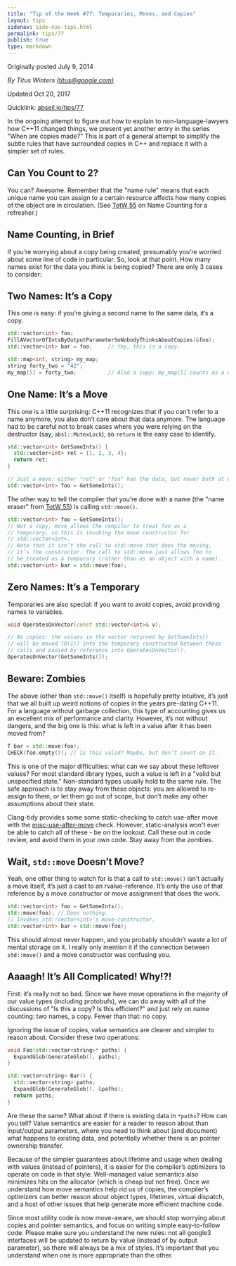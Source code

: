 ```yaml
---
title: "Tip of the Week #77: Temporaries, Moves, and Copies"
layout: tips
sidenav: side-nav-tips.html
permalink: tips/77
publish: true
type: markdown
---
```


Originally posted July 9, 2014

*By Titus Winters [(titus@google.com)](mailto:titus@google.com)*

Updated Oct 20, 2017

Quicklink: [abseil.io/tips/77](https://abseil.io/tips/77)

In the ongoing attempt to figure out how to explain to non-language-lawyers how
C++11 changed things, we present yet another entry in the series "When are
copies made?" This is part of a general attempt to simplify the subtle rules
that have surrounded copies in C++ and replace it with a simpler set of rules.

## Can You Count to 2?

You can? Awesome. Remember that the "name rule" means that each unique name you
can assign to a certain resource affects how many copies of the object are in
circulation. (See [TotW 55](/tips/55) on Name Counting for a refresher.)

## Name Counting, in Brief

If you’re worrying about a copy being created, presumably you’re worried about
some line of code in particular. So, look at that point. How many names exist
for the data you think is being copied? There are only 3 cases to consider:

## Two Names: It’s a Copy

This one is easy: if you’re giving a second name to the same data, it’s a copy.

```c++
std::vector<int> foo;
FillAVectorOfIntsByOutputParameterSoNobodyThinksAboutCopies(&foo);
std::vector<int> bar = foo;     // Yep, this is a copy.

std::map<int, string> my_map;
string forty_two = "42";
my_map[5] = forty_two;          // Also a copy: my_map[5] counts as a name.
```

## One Name: It’s a Move

This one is a little surprising: C++11 recognizes that if you can’t refer to a
name anymore, you also don’t care about that data anymore. The language had to
be careful not to break cases where you were relying on the destructor (say,
`absl::MutexLock`), so `return` is the easy case to identify.

```c++
std::vector<int> GetSomeInts() {
  std::vector<int> ret = {1, 2, 3, 4};
  return ret;
}

// Just a move: either "ret" or "foo" has the data, but never both at once.
std::vector<int> foo = GetSomeInts();
```

The other way to tell the compiler that you’re done with a name (the "name
eraser" from [TotW 55](/tips/55)) is calling `std::move()`.

```c++
std::vector<int> foo = GetSomeInts();
// Not a copy, move allows the compiler to treat foo as a
// temporary, so this is invoking the move constructor for
// std::vector<int>.
// Note that it isn’t the call to std::move that does the moving,
// it’s the constructor. The call to std::move just allows foo to
// be treated as a temporary (rather than as an object with a name).
std::vector<int> bar = std::move(foo);
```

## Zero Names: It’s a Temporary

Temporaries are also special: if you want to avoid copies, avoid providing names
to variables.

```c++
void OperatesOnVector(const std::vector<int>& v);

// No copies: the values in the vector returned by GetSomeInts()
// will be moved (O(1)) into the temporary constructed between these
// calls and passed by reference into OperatesOnVector().
OperatesOnVector(GetSomeInts());
```

## Beware: Zombies

The above (other than `std::move()` itself) is hopefully pretty intuitive, it’s
just that we all built up weird notions of copies in the years pre-dating C++11.
For a language without garbage collection, this type of accounting gives us an
excellent mix of performance and clarity. However, it’s not without dangers, and
the big one is this: what is left in a value after it has been moved from?

```c++
T bar = std::move(foo);
CHECK(foo.empty()); // Is this valid? Maybe, but don’t count on it.
```

This is one of the major difficulties: what can we say about these leftover
values? For most standard library types, such a value is left in a "valid but
unspecified state." Non-standard types usually hold to the same rule. The safe
approach is to stay away from these objects: you are allowed to re-assign to
them, or let them go out of scope, but don’t make any other assumptions about
their state.

Clang-tidy provides some some static-checking to catch use-after move with the
[misc-use-after-move](http://clang.llvm.org/extra/clang-tidy/checks/misc-use-after-move.html)
check. However, static-analysis won't ever be able to catch all of these - be on
the lookout. Call these out in code review, and avoid them in your own code.
Stay away from the zombies.

## Wait, `std::move` Doesn’t Move?

Yeah, one other thing to watch for is that a call to `std::move()` isn’t 
actually a move itself, it’s just a cast to an rvalue-reference. It’s only the 
use of that reference by a move constructor or move assignment that does the 
work.

```c++
std::vector<int> foo = GetSomeInts();
std::move(foo); // Does nothing.
// Invokes std::vector<int>’s move-constructor.
std::vector<int> bar = std::move(foo);
```

This should almost never happen, and you probably shouldn’t waste a lot of
mental storage on it. I really only mention it if the connection between
`std::move()` and a move constructor was confusing you.

## Aaaagh! It’s All Complicated! Why!?!

First: it’s really not so bad. Since we have move operations in the majority of
our value types (including protobufs), we can do away with all of the
discussions of "Is this a copy? Is this efficient?" and just rely on name
counting: two names, a copy. Fewer than that: no copy.

Ignoring the issue of copies, value semantics are clearer and simpler to reason
about. Consider these two operations:

```c++
void Foo(std::vector<string>* paths) {
  ExpandGlob(GenerateGlob(), paths);
}

std::vector<string> Bar() {
  std::vector<string> paths;
  ExpandGlob(GenerateGlob(), &paths);
  return paths;
}
```

Are these the same? What about if there is existing data in `*paths`? How can
you tell? Value semantics are easier for a reader to reason about than
input/output parameters, where you need to think about (and document) what
happens to existing data, and potentially whether there is an pointer ownership
transfer.

Because of the simpler guarantees about lifetime and usage when dealing with
values (instead of pointers), it is easier for the compiler’s optimizers to
operate on code in that style. Well-managed value semantics also minimizes hits
on the allocator (which is cheap but not free). Once we understand how move
semantics help rid us of copies, the compiler’s optimizers can better reason
about object types, lifetimes, virtual dispatch, and a host of other issues that
help generate more efficient machine code.

Since most utility code is now move-aware, we should stop worrying about copies
and pointer semantics, and focus on writing simple easy-to-follow code. Please
make sure you understand the new rules: not all google3 interfaces will be
updated to return by value (instead of by output parameter), so there will
always be a mix of styles. It’s important that you understand when one is more
appropriate than the other.

